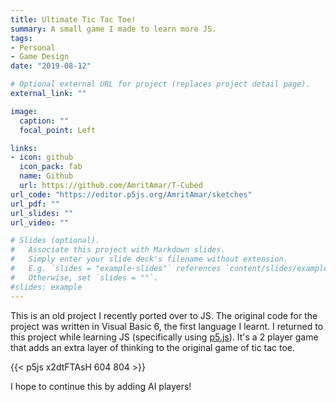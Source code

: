 ```yaml
---
title: Ultimate Tic Tac Toe!
summary: A small game I made to learn more JS.
tags:
- Personal
- Game Design
date: "2019-08-12"

# Optional external URL for project (replaces project detail page).
external_link: ""

image:
  caption: ""
  focal_point: Left

links:
- icon: github
  icon_pack: fab
  name: Github
  url: https://github.com/AmritAmar/T-Cubed
url_code: "https://editor.p5js.org/AmritAmar/sketches"
url_pdf: ""
url_slides: ""
url_video: ""

# Slides (optional).
#   Associate this project with Markdown slides.
#   Simply enter your slide deck's filename without extension.
#   E.g. `slides = "example-slides"` references `content/slides/example-slides.md`.
#   Otherwise, set `slides = ""`.
#slides: example
---
```


This is an old project I recently ported over to JS. The original code for the project was written in Visual Basic 6, the first language I learnt. I returned to this project while learning JS (specifically using [p5.js](https://p5js.org/)). It's a 2 player game that adds an extra layer of thinking to the original game of tic tac toe.

{{< p5js x2dtFTAsH 604 804 >}}

I hope to continue this by adding AI players!